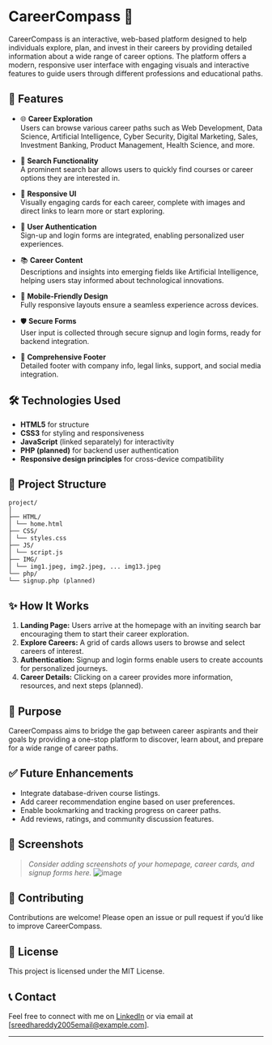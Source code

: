 # CareerCompass 🎯

CareerCompass is an interactive, web-based platform designed to help individuals explore, plan, and invest in their careers by providing detailed information about a wide range of career options. The platform offers a modern, responsive user interface with engaging visuals and interactive features to guide users through different professions and educational paths.

## 🚀 Features

- 🌐 **Career Exploration**  
  Users can browse various career paths such as Web Development, Data Science, Artificial Intelligence, Cyber Security, Digital Marketing, Sales, Investment Banking, Product Management, Health Science, and more.

- 🔎 **Search Functionality**  
  A prominent search bar allows users to quickly find courses or career options they are interested in.

- 🎨 **Responsive UI**  
  Visually engaging cards for each career, complete with images and direct links to learn more or start exploring.

- 👥 **User Authentication**  
  Sign-up and login forms are integrated, enabling personalized user experiences.

- 📚 **Career Content**  
  Descriptions and insights into emerging fields like Artificial Intelligence, helping users stay informed about technological innovations.

- 📱 **Mobile-Friendly Design**  
  Fully responsive layouts ensure a seamless experience across devices.

- 🛡️ **Secure Forms**  
  User input is collected through secure signup and login forms, ready for backend integration.

- 📄 **Comprehensive Footer**  
  Detailed footer with company info, legal links, support, and social media integration.

## 🛠️ Technologies Used

- **HTML5** for structure  
- **CSS3** for styling and responsiveness  
- **JavaScript** (linked separately) for interactivity  
- **PHP (planned)** for backend user authentication  
- **Responsive design principles** for cross-device compatibility

## 📂 Project Structure
```
project/
│
├── HTML/
│ └── home.html
├── CSS/
│ └── styles.css
├── JS/
│ └── script.js
├── IMG/
│ └── img1.jpeg, img2.jpeg, ... img13.jpeg
└── php/
└── signup.php (planned)
```

## ✨ How It Works

1. **Landing Page:** Users arrive at the homepage with an inviting search bar encouraging them to start their career exploration.
2. **Explore Careers:** A grid of cards allows users to browse and select careers of interest.
3. **Authentication:** Signup and login forms enable users to create accounts for personalized journeys.
4. **Career Details:** Clicking on a career provides more information, resources, and next steps (planned).

## 🎯 Purpose

CareerCompass aims to bridge the gap between career aspirants and their goals by providing a one-stop platform to discover, learn about, and prepare for a wide range of career paths.

## ✅ Future Enhancements

- Integrate database-driven course listings.
- Add career recommendation engine based on user preferences.
- Enable bookmarking and tracking progress on career paths.
- Add reviews, ratings, and community discussion features.

## 📸 Screenshots

> _Consider adding screenshots of your homepage, career cards, and signup forms here._
> ![image](https://github.com/user-attachments/assets/0e7e10b6-6906-46e0-a16d-92dfaee0fdc4)


## 🤝 Contributing

Contributions are welcome! Please open an issue or pull request if you’d like to improve CareerCompass.

## 📜 License

This project is licensed under the MIT License.

## 📞 Contact

Feel free to connect with me on [LinkedIn](#) or via email at [sreedhareddy2005email@example.com].

---


